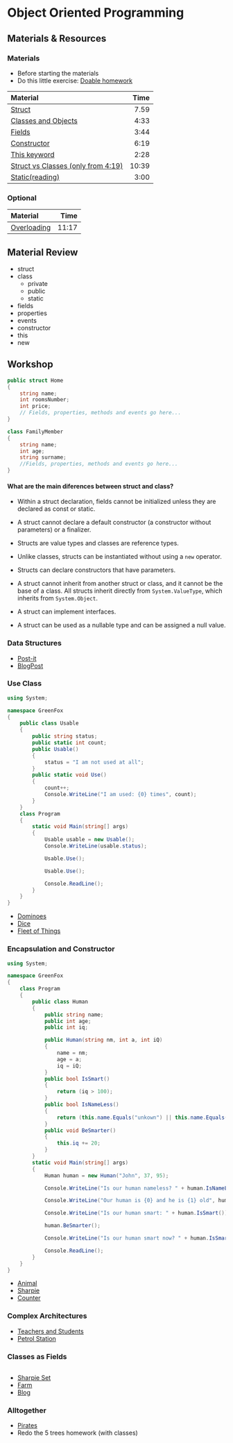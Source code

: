 # Object Oriented Programming

## Materials & Resources

### Materials
- Before starting the materials
- Do this little exercise: [Doable homework](homework.md)

| Material | Time |
|:---------|-----:|
|[Struct](https://www.youtube.com/watch?v=1UV1Pd20akM)|7.59|
|[Classes and Objects](https://www.youtube.com/watch?v=FCjoioi6xvM)|4:33|
|[Fields](https://www.youtube.com/watch?v=jcHBfa36gz0)|3:44|
|[Constructor](https://www.youtube.com/watch?v=MyWBU6IKl5U)|6:19|
|[This keyword](https://www.youtube.com/watch?v=m8hRUP1WL28)|2:28|
|[Struct vs Classes (only from 4:19)](https://youtu.be/4eDFpuDGosA?t=259)| 10:39|
|[Static(reading)](https://docs.microsoft.com/en-us/dotnet/csharp/programming-guide/classes-and-structs/static-classes-and-static-class-members)|3:00|



### Optional
| Material | Time |
|:---------|-----:|
|[Overloading](https://www.youtube.com/watch?v=F9ygaxxbbz4)|11:17|


## Material Review
- struct
- class
  - private
  - public
  - static
- fields
- properties
- events
- constructor
- this
- new


## Workshop

```csharp
public struct Home
{
    string name;
    int roomsNumber;
    int price;
    // Fields, properties, methods and events go here...
}
```

```csharp
class FamilyMember
{
    string name;
    int age;
    string surname;
    //Fields, properties, methods and events go here...
}
```

#### What are the main diferences between struct and class?
- Within a struct declaration, fields cannot be initialized unless they are declared as const or static.

- A struct cannot declare a default constructor (a constructor without parameters) or a finalizer.

- Structs are value types and classes are reference types.

- Unlike classes, structs can be instantiated without using a `new` operator.

- Structs can declare constructors that have parameters.

- A struct cannot inherit from another struct or class, and it cannot be the base of a class. All structs inherit directly from `System.ValueType`, which inherits from `System.Object`.

- A struct can implement interfaces.

- A struct can be used as a nullable type and can be assigned a null value.

### Data Structures

- [Post-it](post-it/cs.md)
- [BlogPost](blog-post/cs.md)

### Use Class

```csharp
using System;

namespace GreenFox
{
    public class Usable
    {
        public string status;
        public static int count;
        public Usable()
        {
            status = "I am not used at all";
        }
        public static void Use()
        {
            count++;
            Console.WriteLine("I am used: {0} times", count);
        }
    }
    class Program
    {
        static void Main(string[] args)
        {
            Usable usable = new Usable();
            Console.WriteLine(usable.status);

            Usable.Use();

            Usable.Use();

            Console.ReadLine();
        }
    }
}

```

- [Dominoes](dominoes/java)
- [Dice](dice/java)
- [Fleet of Things](fleet-of-things/java)

### Encapsulation and Constructor
```csharp
using System;

namespace GreenFox
{
    class Program
    {
        public class Human
        {
            public string name;
            public int age;
            public int iq;

            public Human(string nm, int a, int iQ)
            {
                name = nm;
                age = a;
                iq = iQ;
            }
            public bool IsSmart()
            {
                return (iq > 100);
            }
            public bool IsNameLess()
            {
                return (this.name.Equals("unkown") || this.name.Equals(""));
            }
            public void BeSmarter()
            {
                this.iq += 20;
            }
        }
        static void Main(string[] args)
        {
            Human human = new Human("John", 37, 95);

            Console.WriteLine("Is our human nameless? " + human.IsNameLess());

            Console.WriteLine("Our human is {0} and he is {1} old", human.name, human.age);

            Console.WriteLine("Is our human smart: " + human.IsSmart());

            human.BeSmarter();

            Console.WriteLine("Is our human smart now? " + human.IsSmart());

            Console.ReadLine();
        }
    }
}
```

- [Animal](animal)
- [Sharpie](sharpie/java.md)
- [Counter](counter/java)

### Complex Architectures


- [Teachers and Students](teachers-and-students)
- [Petrol Station](petrol-station/java.md)

### Classes as Fields

```csharp

```

- [Sharpie Set](sharpie-set/java.md)
- [Farm](farm)
- [Blog](blog)


### Alltogether

- [Pirates](pirates/java.md)
- Redo the 5 trees homework (with classes)
